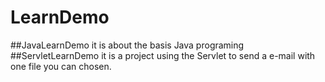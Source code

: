 # LearnDemo
##JavaLearnDemo
it is about the basis Java programing
##ServletLearnDemo
it is a project using the Servlet to send a e-mail with one file you can chosen.
